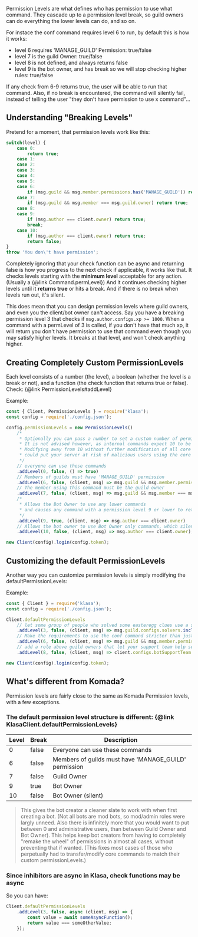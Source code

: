 Permission Levels are what defines who has permission to use what command. They cascade up to a permission level break, so guild owners can do everything the lower levels can do, and so on.

For instace the conf command requires level 6 to run, by default this is how it works:

- level 6 requires 'MANAGE_GUILD' Permission: true/false
- level 7 is the guild Owner: true/false
- level 8 is not defined, and always returns false
- level 9 is the bot owner, and has break so we will stop checking higher rules: true/false

If any check from 6-9 returns true, the user will be able to run that command. Also, if no break is encountered, the command will silently fail, instead of telling the user "they don't have permission to use x command"...

## Understanding "Breaking Levels"

Pretend for a moment, that permission levels work like this:

```javascript
switch(level) {
	case 0:
		return true;
	case 1:
	case 2:
	case 3:
	case 4:
	case 5:
	case 6:
		if (msg.guild && msg.member.permissions.has('MANAGE_GUILD')) return true;
	case 7:
		if (msg.guild && msg.member === msg.guild.owner) return true;
	case 8:
	case 9:
		if (msg.author === client.owner) return true;
		break;
	case 10:
		if (msg.author === client.owner) return true;
		return false;
}
throw 'You don\'t have permission';
```

Completely ignoring that your check function can be async and returning false is how you progress to the next check if applicable, it works like that. It checks levels starting with the __minimum level__ acceptable for any action. (Usually a {@link Command.permLevel}) And it continues checking higher levels until it __returns true__ or hits a break. And if there is no break when levels run out, it's silent.

This does mean that you can design permission levels where guild owners, and even you the client/bot owner can't access. Say you have a breaking permission level 3 that checks if `msg.author.configs.xp >= 1000`. When a command with a permLevel of 3 is called, if you don't have that much xp, it will return you don't have permission to use that command even though you may satisfy higher levels. It breaks at that level, and won't check anything higher.

## Creating Completely Custom PermissionLevels

Each level consists of a number (the level), a boolean (whether the level is a break or not), and a function (the check function that returns true or false). Check: {@link PermissionLevels#addLevel}

Example:

```javascript
const { Client, PermissionLevels } = require('klasa');
const config = require('./config.json');

config.permissionLevels = new PermissionLevels()
	/*
	 * Optionally you can pass a number to set a custom number of permission levels.
	 * It is not advised however, as internal commands expect 10 to be the highest permission level.
	 * Modifying away from 10 without further modification of all core commands,
	 * could put your server at risk of malicious users using the core eval command.
	 */
	// everyone can use these commands
	.addLevel(0, false, () => true)
	// Members of guilds must have 'MANAGE_GUILD' permission
	.addLevel(6, false, (client, msg) => msg.guild && msg.member.permissions.has('MANAGE_GUILD'))
	// The member using this command must be the guild owner
	.addLevel(7, false, (client, msg) => msg.guild && msg.member === msg.guild.owner)
	/*
	 * Allows the Bot Owner to use any lower commands
	 * and causes any command with a permission level 9 or lower to return an error if no check passes.
	 */
	.addLevel(9, true, (client, msg) => msg.author === client.owner)
	// Allows the bot owner to use Bot Owner only commands, which silently fail for other users.
	.addLevel(10, false, (client, msg) => msg.author === client.owner);

new Client(config).login(config.token);
```

## Customizing the default PermissionLevels

Another way you can customize permission levels is simply modifying the defaultPermissionLevels:

Example:

```javascript
const { Client } = require('klasa');
const config = require('./config.json');

Client.defaultPermissionLevels
	// let some group of people who solved some easteregg clues use a special command/some custom non-admin role
	.addLevel(3, false, (client, msg) => msg.guild.configs.solvers.includes(msg.author.id))
	// Make the requirements to use the conf command stricter than just who can add the bot to the guild
	.addLevel(6, false, (client, msg) => msg.guild && msg.member.permissions.has('ADMINISTRATOR'))
	// add a role above guild owners that let your support team help setup/troubleshoot on other guilds.
	.addLevel(8, false, (client, msg) => client.configs.botSupportTeam.includes(msg.author.id));

new Client(config).login(config.token);
```

## What's different from Komada?

Permission levels are fairly close to the same as Komada Permission levels, with a few exceptions.

### The default permission level structure is different: {@link KlasaClient.defaultPermissionLevels}

| Level | Break | Description                                           |
| ----- | ----- | ----------------------------------------------------- |
| 0     | false | Everyone can use these commands                       |
| 6     | false | Members of guilds must have 'MANAGE_GUILD' permission |
| 7     | false | Guild Owner                                           |
| 9     | true  | Bot Owner                                             |
| 10    | false | Bot Owner (silent)                                    |

>This gives the bot creator a cleaner slate to work with when first creating a bot. (Not all bots are mod bots, so mod/admin roles were largly unneed. Also there is infinitely more that you would want to put between 0 and administrative users, than between Guild Owner and Bot Owner). This helps keep bot creators from having to completely "remake the wheel" of permissions in almost all cases, without preventing that if wanted. (This fixes most cases of those who perpetually had to transfer/modify core commands to match their custom permissionLevels.)

### Since inhibitors are async in Klasa, check functions may be async

So you can have:

```javascript
Client.defaultPermissionLevels
	.addLevel(3, false, async (client, msg) => {
		const value = await someAsyncFunction();
		return value === someOtherValue;
	});
```
